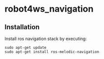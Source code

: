 # robot4ws_navigation

## Installation
Install ros navigation stack by executing:

```
sudo apt-get update
sudo apt-get install ros-melodic-navigation
```
